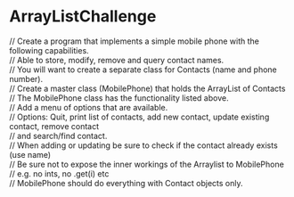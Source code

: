 # ArrayListChallenge

// Create a program that implements a simple mobile phone with the following capabilities.<br/>
// Able to store, modify, remove and query contact names.<br/>
// You will want to create a separate class for Contacts (name and phone number).<br/>
// Create a master class (MobilePhone) that holds the ArrayList of Contacts<br/>
// The MobilePhone class has the functionality listed above.<br/>
// Add a menu of options that are available.<br/>
// Options:  Quit, print list of contacts, add new contact, update existing contact, remove contact<br/>
// and search/find contact.<br/>
// When adding or updating be sure to check if the contact already exists (use name)<br/>
// Be sure not to expose the inner workings of the Arraylist to MobilePhone<br/>
// e.g. no ints, no .get(i) etc<br/>
// MobilePhone should do everything with Contact objects only.
